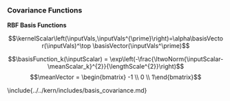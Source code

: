 
### Covariance Functions

**RBF Basis Functions**

$$\kernelScalar\left(\inputVals,\inputVals^{\prime}\right)=\alpha\basisVector(\inputVals)^\top \basisVector(\inputVals^\prime)$$

$$\basisFunction_k(\inputScalar) = \exp\left(-\frac{\ltwoNorm{\inputScalar-\meanScalar_k}^{2}}{\lengthScale^{2}}\right)$$
$$\meanVector = \begin{bmatrix} -1 \\ 0 \\ 1\end{bmatrix}$$

\include{../../kern/includes/basis_covariance.md}
